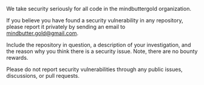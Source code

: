 We take security seriously for all code in the mindbuttergold organization.

If you believe you have found a security vulnerability in any repository, please report it privately by sending an email to mindbutter.gold@gmail.com.

Include the repository in question, a description of your investigation, and the reason why you think there is a security issue. Note, there are no bounty rewards.

Please do not report security vulnerabilities through any public issues, discussions, or pull requests.
